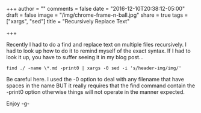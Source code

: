 +++
author = ""
comments = false
date = "2016-12-10T20:38:12-05:00"
draft = false
image = "/img/chrome-frame-n-ball.jpg"
share = true
tags = ["xargs", "sed"]
title = "Recursively Replace Text"

+++

Recently I had to do a find and replace text on multiple files recursively. I had to look up how to do it to remind myself of the exact syntax. If I had to look it up, you have to suffer seeing it in my blog post... <smile>

```
find ./ -name \*.md -print0 | xargs -0 sed -i 's/header-img/img/'
```

Be careful here. I used the -0 option to deal with any filename that have spaces in the name BUT it really requires that the find command contain the -print0 option otherwise things will not operate in the manner expected.
 
<!--more-->
Enjoy
-g-
